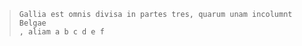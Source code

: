    >```
   >Gallia est omnis divisa in partes tres, quarum unam incolumnt Belgae
   >, aliam a b c d e f
   >```